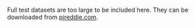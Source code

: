 Full test datasets are too large to be included here. They can be downloaded from [pjreddie.com](https://pjreddie.com/projects/mnist-in-csv/).